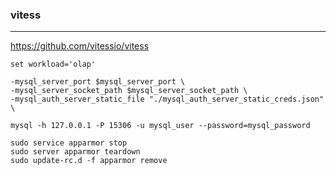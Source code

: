 ### vitess
---
https://github.com/vitessio/vitess

```
set workload='olap'
```

```
-mysql_server_port $mysql_server_port \
-mysql_server_socket_path $mysql_server_socket_path \
-mysql_auth_server_static_file "./mysql_auth_server_static_creds.json" \

mysql -h 127.0.0.1 -P 15306 -u mysql_user --password=mysql_password

sudo service apparmor stop
sudo server apparmor teardown
sudo update-rc.d -f apparmor remove
```

```
```


